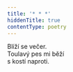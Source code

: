 ```yaml
---
title: '* * *'
hiddenTitle: true
contentType: poetry
---
```


<section>

Blíží se večer.  
Toulavý pes mi běží  
s kostí naproti.

</section>
